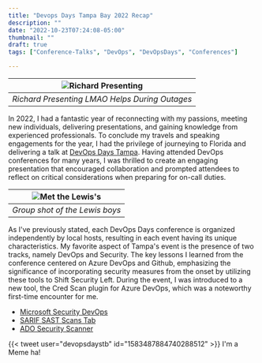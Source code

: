```yaml
---
title: "Devops Days Tampa Bay 2022 Recap"
description: ""
date: "2022-10-23T07:24:08-05:00"
thumbnail: ""
draft: true
tags: ["Conference-Talks", "DevOps", "DevOpsDays", "Conferences"]

---
```


|![Richard Presenting](https://pbs.twimg.com/media/FfmtUiPXkAMFOTl?format=jpg&name=medium)|
|:--:|
| *Richard Presenting LMAO Helps During Outages* |

In 2022, I had a fantastic year of reconnecting with my passions, meeting new individuals, delivering presentations, and gaining knowledge from experienced professionals. To conclude my travels and speaking engagements for the year, I had the privilege of journeying to Florida and delivering a talk at [DevOps Days Tampa](https://devopsdays.org/events/2022-tampa/welcome/). Having attended DevOps conferences for many years, I was thrilled to create an engaging presentation that encouraged collaboration and prompted attendees to reflect on critical considerations when preparing for on-call duties.

|![Met the Lewis's](https://pbs.twimg.com/media/Ffng5QgXgAYPzXA?format=jpg&name=small)|
|:--:|
| *Group shot of the Lewis boys* |


As I've previously stated, each DevOps Days conference is organized independently by local hosts, resulting in each event having its unique characteristics. My favorite aspect of Tampa's event is the presence of two tracks, namely DevOps and Security. The key lessons I learned from the conference centered on Azure DevOps and Github, emphasizing the significance of incorporating security measures from the onset by utilizing these tools to Shift Security Left. During the event, I was introduced to a new tool, the Cred Scan plugin for Azure DevOps, which was a noteworthy first-time encounter for me.
- [Microsoft Security DevOps](https://marketplace.visualstudio.com/items?itemName=ms-securitydevops.microsoft-security-devops-azdevops)
- [SARIF SAST Scans Tab](https://marketplace.visualstudio.com/items?itemName=sariftools.scans)
- [ADO Security Scanner](https://marketplace.visualstudio.com/items?itemName=azsdktm.ADOSecurityScanner)



{{< tweet user="devopsdaystb" id="1583487884740288512" >}}
I'm a Meme ha!